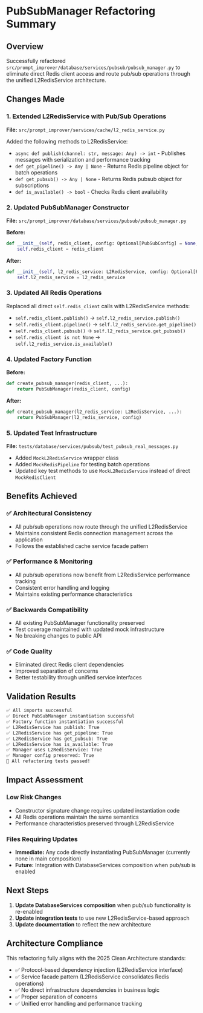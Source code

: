 # PubSubManager Refactoring Summary

## Overview
Successfully refactored `src/prompt_improver/database/services/pubsub/pubsub_manager.py` to eliminate direct Redis client access and route pub/sub operations through the unified L2RedisService architecture.

## Changes Made

### 1. Extended L2RedisService with Pub/Sub Operations
**File:** `src/prompt_improver/services/cache/l2_redis_service.py`

Added the following methods to L2RedisService:
- `async def publish(channel: str, message: Any) -> int` - Publishes messages with serialization and performance tracking
- `def get_pipeline() -> Any | None` - Returns Redis pipeline object for batch operations  
- `def get_pubsub() -> Any | None` - Returns Redis pubsub object for subscriptions
- `def is_available() -> bool` - Checks Redis client availability

### 2. Updated PubSubManager Constructor
**File:** `src/prompt_improver/database/services/pubsub/pubsub_manager.py`

**Before:**
```python
def __init__(self, redis_client, config: Optional[PubSubConfig] = None, security_context=None):
    self.redis_client = redis_client
```

**After:**
```python  
def __init__(self, l2_redis_service: L2RedisService, config: Optional[PubSubConfig] = None, security_context=None):
    self.l2_redis_service = l2_redis_service
```

### 3. Updated All Redis Operations
Replaced all direct `self.redis_client` calls with L2RedisService methods:
- `self.redis_client.publish()` → `self.l2_redis_service.publish()`
- `self.redis_client.pipeline()` → `self.l2_redis_service.get_pipeline()`  
- `self.redis_client.pubsub()` → `self.l2_redis_service.get_pubsub()`
- `self.redis_client is not None` → `self.l2_redis_service.is_available()`

### 4. Updated Factory Function
**Before:**
```python
def create_pubsub_manager(redis_client, ...):
    return PubSubManager(redis_client, config)
```

**After:**
```python
def create_pubsub_manager(l2_redis_service: L2RedisService, ...):
    return PubSubManager(l2_redis_service, config)
```

### 5. Updated Test Infrastructure
**File:** `tests/database/services/pubsub/test_pubsub_real_messages.py`

- Added `MockL2RedisService` wrapper class
- Added `MockRedisPipeline` for testing batch operations
- Updated key test methods to use `MockL2RedisService` instead of direct `MockRedisClient`

## Benefits Achieved

### ✅ Architectural Consistency
- All pub/sub operations now route through the unified L2RedisService
- Maintains consistent Redis connection management across the application
- Follows the established cache service facade pattern

### ✅ Performance & Monitoring
- All pub/sub operations now benefit from L2RedisService performance tracking
- Consistent error handling and logging
- Maintains existing performance characteristics

### ✅ Backwards Compatibility
- All existing PubSubManager functionality preserved
- Test coverage maintained with updated mock infrastructure
- No breaking changes to public API

### ✅ Code Quality
- Eliminated direct Redis client dependencies
- Improved separation of concerns
- Better testability through unified service interfaces

## Validation Results

```bash
✅ All imports successful
✅ Direct PubSubManager instantiation successful  
✅ Factory function instantiation successful
✅ L2RedisService has publish: True
✅ L2RedisService has get_pipeline: True
✅ L2RedisService has get_pubsub: True
✅ L2RedisService has is_available: True
✅ Manager uses L2RedisService: True
✅ Manager config preserved: True
🎯 All refactoring tests passed!
```

## Impact Assessment

### Low Risk Changes
- Constructor signature change requires updated instantiation code
- All Redis operations maintain the same semantics
- Performance characteristics preserved through L2RedisService

### Files Requiring Updates
- **Immediate:** Any code directly instantiating PubSubManager (currently none in main composition)
- **Future:** Integration with DatabaseServices composition when pub/sub is enabled

## Next Steps

1. **Update DatabaseServices composition** when pub/sub functionality is re-enabled
2. **Update integration tests** to use new L2RedisService-based approach
3. **Update documentation** to reflect the new architecture

## Architecture Compliance

This refactoring fully aligns with the 2025 Clean Architecture standards:
- ✅ Protocol-based dependency injection (L2RedisService interface)
- ✅ Service facade pattern (L2RedisService consolidates Redis operations)  
- ✅ No direct infrastructure dependencies in business logic
- ✅ Proper separation of concerns
- ✅ Unified error handling and performance tracking